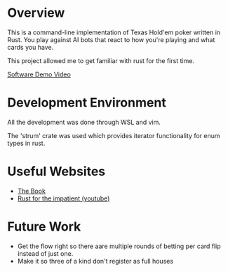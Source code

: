 # Overview

This is a command-line implementation of Texas Hold'em poker written in Rust. You play against AI bots that react to how you're playing and what cards you have.

This project allowed me to get familiar with rust for the first time.

[Software Demo Video](https://youtu.be/u31OcCPWOdQ)

# Development Environment

All the development was done through WSL and vim.

The 'strum' crate was used which provides iterator functionality for enum types in rust.

# Useful Websites

- [The Book](https://doc.rust-lang.org/book/)
- [Rust for the impatient (youtube)](https://www.youtube.com/watch?v=br3GIIQeefY)

# Future Work

- Get the flow right so there aare multiple rounds of betting per card flip instead of just one.
- Make it so three of a kind don't register as full houses
